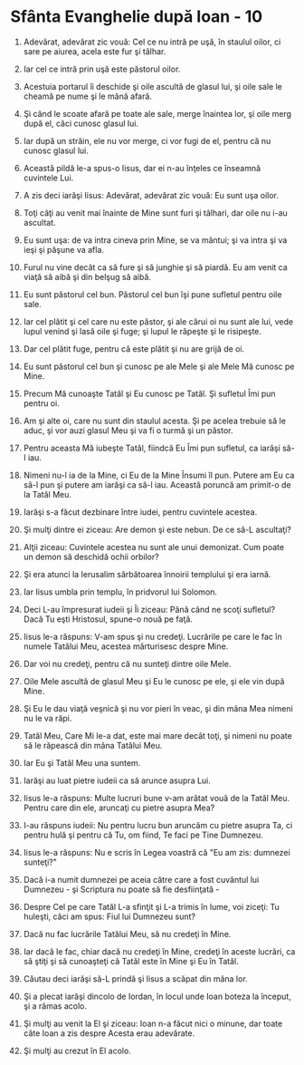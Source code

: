 # Sf&#226;nta Evanghelie dup&#259; Ioan - 10

1. Adevărat, adevărat zic vouă: Cel ce nu intră pe uşă, în staulul oilor, ci sare pe aiurea, acela este fur şi tâlhar. 

2. Iar cel ce intră prin uşă este păstorul oilor. 

3. Acestuia portarul îi deschide şi oile ascultă de glasul lui, şi oile sale le cheamă pe nume şi le mână afară. 

4. Şi când le scoate afară pe toate ale sale, merge înaintea lor, şi oile merg după el, căci cunosc glasul lui. 

5. Iar după un străin, ele nu vor merge, ci vor fugi de el, pentru că nu cunosc glasul lui. 

6. Această pildă le-a spus-o Iisus, dar ei n-au înţeles ce înseamnă cuvintele Lui. 

7. A zis deci iarăşi Iisus: Adevărat, adevărat zic vouă: Eu sunt uşa oilor. 

8. Toţi câţi au venit mai înainte de Mine sunt furi şi tâlhari, dar oile nu i-au ascultat. 

9. Eu sunt uşa: de va intra cineva prin Mine, se va mântui; şi va intra şi va ieşi şi păşune va afla. 

10. Furul nu vine decât ca să fure şi să junghie şi să piardă. Eu am venit ca viaţă să aibă şi din belşug să aibă. 

11. Eu sunt păstorul cel bun. Păstorul cel bun îşi pune sufletul pentru oile sale. 

12. Iar cel plătit şi cel care nu este păstor, şi ale cărui oi nu sunt ale lui, vede lupul venind şi lasă oile şi fuge; şi lupul le răpeşte şi le risipeşte. 

13. Dar cel plătit fuge, pentru că este plătit şi nu are grijă de oi. 

14. Eu sunt păstorul cel bun şi cunosc pe ale Mele şi ale Mele Mă cunosc pe Mine. 

15. Precum Mă cunoaşte Tatăl şi Eu cunosc pe Tatăl. Şi sufletul Îmi pun pentru oi. 

16. Am şi alte oi, care nu sunt din staulul acesta. Şi pe acelea trebuie să le aduc, şi vor auzi glasul Meu şi va fi o turmă şi un păstor.

17. Pentru aceasta Mă iubeşte Tatăl, fiindcă Eu Îmi pun sufletul, ca iarăşi să-l iau. 

18. Nimeni nu-l ia de la Mine, ci Eu de la Mine Însumi îl pun. Putere am Eu ca să-l pun şi putere am iarăşi ca să-l iau. Această poruncă am primit-o de la Tatăl Meu. 

19. Iarăşi s-a făcut dezbinare între iudei, pentru cuvintele acestea. 

20. Şi mulţi dintre ei ziceau: Are demon şi este nebun. De ce să-L ascultaţi? 

21. Alţii ziceau: Cuvintele acestea nu sunt ale unui demonizat. Cum poate un demon să deschidă ochii orbilor? 

22. Şi era atunci la Ierusalim sărbătoarea înnoirii templului şi era iarnă. 

23. Iar Iisus umbla prin templu, în pridvorul lui Solomon. 

24. Deci L-au împresurat iudeii şi Îi ziceau: Până când ne scoţi sufletul? Dacă Tu eşti Hristosul, spune-o nouă pe faţă. 

25. Iisus le-a răspuns: V-am spus şi nu credeţi. Lucrările pe care le fac în numele Tatălui Meu, acestea mărturisesc despre Mine. 

26. Dar voi nu credeţi, pentru că nu sunteţi dintre oile Mele. 

27. Oile Mele ascultă de glasul Meu şi Eu le cunosc pe ele, şi ele vin după Mine. 

28. Şi Eu le dau viaţă veşnică şi nu vor pieri în veac, şi din mâna Mea nimeni nu le va răpi. 

29. Tatăl Meu, Care Mi le-a dat, este mai mare decât toţi, şi nimeni nu poate să le răpească din mâna Tatălui Meu. 

30. Iar Eu şi Tatăl Meu una suntem. 

31. Iarăşi au luat pietre iudeii ca să arunce asupra Lui. 

32. Iisus le-a răspuns: Multe lucruri bune v-am arătat vouă de la Tatăl Meu. Pentru care din ele, aruncaţi cu pietre asupra Mea? 

33. I-au răspuns iudeii: Nu pentru lucru bun aruncăm cu pietre asupra Ta, ci pentru hulă şi pentru că Tu, om fiind, Te faci pe Tine Dumnezeu. 

34. Iisus le-a răspuns: Nu e scris în Legea voastră că "Eu am zis: dumnezei sunteţi?" 

35. Dacă i-a numit dumnezei pe aceia către care a fost cuvântul lui Dumnezeu - şi Scriptura nu poate să fie desfiinţată - 

36. Despre Cel pe care Tatăl L-a sfinţit şi L-a trimis în lume, voi ziceţi: Tu huleşti, căci am spus: Fiul lui Dumnezeu sunt? 

37. Dacă nu fac lucrările Tatălui Meu, să nu credeţi în Mine. 

38. Iar dacă le fac, chiar dacă nu credeţi în Mine, credeţi în aceste lucrări, ca să ştiţi şi să cunoaşteţi că Tatăl este în Mine şi Eu în Tatăl. 

39. Căutau deci iarăşi să-L prindă şi Iisus a scăpat din mâna lor. 

40. Şi a plecat iarăşi dincolo de Iordan, în locul unde Ioan boteza la început, şi a rămas acolo. 

41. Şi mulţi au venit la El şi ziceau: Ioan n-a făcut nici o minune, dar toate câte Ioan a zis despre Acesta erau adevărate. 

42. Şi mulţi au crezut în El acolo. 


